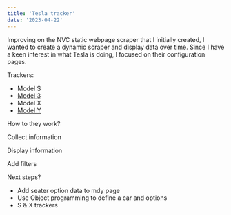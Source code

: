```yaml
---
title: 'Tesla tracker'
date: '2023-04-22'
---
```


Improving on the NVC static webpage scraper that I initially created, I wanted to create a dynamic scraper and display data over time. Since I have a keen interest in what Tesla is doing, I focused on their configuration pages.

Trackers:
- Model S 
- [Model 3](https://nyc0.github.io/nextjs-blog/md3)
- Model X 
- [Model Y](https://nyc0.github.io/nextjs-blog/mdy)

How to they work?

Collect information

Display information

Add filters

Next steps?
- Add seater option data to mdy page
- Use Object programming to define a car and options
- S & X trackers